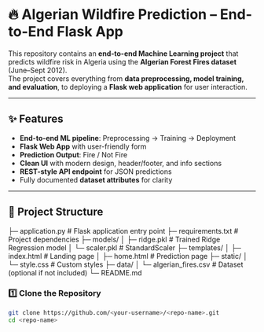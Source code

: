 # 🔥 Algerian Wildfire Prediction – End-to-End Flask App

This repository contains an **end-to-end Machine Learning project** that predicts wildfire risk in Algeria using the **Algerian Forest Fires dataset** (June–Sept 2012).  
The project covers everything from **data preprocessing, model training, and evaluation**, to deploying a **Flask web application** for user interaction.

---

## ✨ Features
- **End-to-end ML pipeline**: Preprocessing → Training → Deployment
- **Flask Web App** with user-friendly form
- **Prediction Output**: Fire / Not Fire
- **Clean UI** with modern design, header/footer, and info sections
- **REST-style API endpoint** for JSON predictions
- Fully documented **dataset attributes** for clarity

---

## 📂 Project Structure

├─ application.py # Flask application entry point
├─ requirements.txt # Project dependencies
├─ models/
│ ├─ ridge.pkl # Trained Ridge Regression model
│ └─ scaler.pkl # StandardScaler
├─ templates/
│ ├─ index.html # Landing page
│ ├─ home.html # Prediction page
├─ static/
│ └─ style.css # Custom styles
├─ data/
│ └─ algerian_fires.csv # Dataset (optional if not included)
└─ README.md

### 1️⃣ Clone the Repository
```bash
git clone https://github.com/<your-username>/<repo-name>.git
cd <repo-name>
